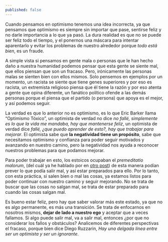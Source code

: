```yaml
---
published: false
---
```

Cuando pensamos en optimismo tenemos una idea incorrecta, ya que pensamos que optimismo es siempre sin importar que pase, sentirse feliz y no darle importancia a lo que ya pasó.  La dura realidad es que no se puede ser feliz todo el tiempo, y el ponernos una máscara para intentar aparentarlo y evitar los problemas de nuestro alrededor porque _todo está bien_, es un fraude.

A simple vista si pensamos en gente mala o personas que le han hecho daño a nuestra humanidad podemos pensar que esta gente se siente mal, que ellos piensan que son un fracaso. Pero, irónicamente las personas malas se sienten bien con ellos mismos. Solo pensemos en ejemplos por un momento, un racista se siente que tiene genes superiores y por eso es racista, un extremista religioso piensa que él tiene la razón y por eso atenta a gente que opina diferente, un fanático político ofende a las demás personas porque el piensa que el partido (o persona) que apoya es el mejor, y así podemos seguir.

La verdad es que lo anterior no es optimismo, es lo que Eric Barker llama “Optimismo Tóxico”, un optimista de verdad no dice _no fallé, simplemente es lo que la vida me mandaba, hay que mantenerse feliz_, un optimista de verdad dice _fallé, ¿que puedo aprender de esto?, hay que trabajar para mejorar_. El optimista sabe que **la negatividad tiene un propósito**, sabe que necesitamos optimismo y confianza para poder seguir motivados y avanzando en nuestro camino, pero la negatividad nos ayuda a reconocer nuestros problemas para que podamos mejorar.

Para poder trabajar en esto, los estoicos ocupaban el _premeditatio malorum_, (del cuál ya he hablado por en [otro post](https://rjolmedo.github.io/preparate-para-lo-peor/)) de esta manera podían prever lo que podía salir mal, y así estar preparados para ello. Por lo tanto, con esta práctica, si salen bien o mal las cosas, ya estamos listos para poder continuar con nuestro camino y seguir mejorando. No se trata de buscar que las cosas no salgan mal, se trata de estar preparado para cuando las cosas salgan mal.

Es bueno estar feliz, pero hay que saber valorar más este estado, ya que no es algo permanente, es más una transición. Se trata de enfocarnos en nosotros mismos, **dejar de lado a nuestro ego** y aceptar que a veces fallamos. Si algo puede salir mal, va a salir mal, entonces ¿por que no considerar los fallos y obstáculos? Analicemos de diferentes perspectivas el fracaso, porque bien dice Diego Ruzzarin, _Hay una delgada línea entre ser un optimista y ser un ignorante_.
